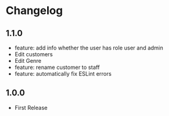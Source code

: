 # Changelog

## 1.1.0

- feature: add info whether the user has role user and admin
- Edit customers
- Edit Genre
- feature: rename customer to staff
- feature: automatically fix ESLint errors

## 1.0.0

- First Release
